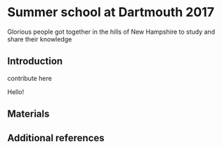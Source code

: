 # Summer school at Dartmouth 2017

Glorious people got together in the hills of New Hampshire to study
and share their knowledge

## Introduction

contribute here

Hello!

## Materials

## Additional references

